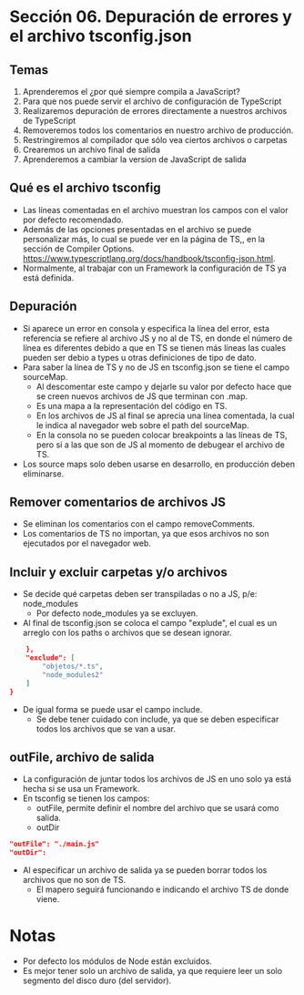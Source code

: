 # Sección 06. Depuración de errores y el archivo tsconfig.json
## Temas
1. Aprenderemos el ¿por qué siempre compila a JavaScript?
2. Para que nos puede servir el archivo de configuración de TypeScript
3. Realizaremos depuración de errores directamente a nuestros archivos de TypeScript
4. Removeremos todos los comentarios en nuestro archivo de producción.
5. Restringiremos al compilador que sólo vea ciertos archivos o carpetas
6. Crearemos un archivo final de salida
7. Aprenderemos a cambiar la version de JavaScript de salida

## Qué es el archivo tsconfig
- Las líneas comentadas en el archivo muestran los campos con el valor por defecto recomendado.
- Además de las opciones presentadas en el archivo se puede personalizar más, lo cual se puede ver en la página de TS,, en la sección de Compiler Options. https://www.typescriptlang.org/docs/handbook/tsconfig-json.html.
- Normalmente, al trabajar con un Framework la configuración de TS ya está definida.

## Depuración
- Si aparece un error en consola y especifica la línea del error, esta referencia se refiere al archivo JS y no al de TS, en donde el número de línea es diferentes debido a que en TS se tienen más líneas las cuales pueden ser debio a types u otras definiciones de tipo de dato.
- Para saber la línea de TS y no de JS en tsconfig.json se tiene el campo sourceMap.
    - Al descomentar este campo y dejarle su valor por defecto hace que se creen nuevos archivos de JS que terminan con .map.
    - Es una mapa a la representación del código en TS.
    - En los archivos de JS al final se aprecia una línea comentada, la cual le indica al navegador web sobre el path del sourceMap.
    - En la consola no se pueden colocar breakpoints a las líneas de TS, pero sí a las que son de JS al momento de debugear el archivo de TS.
- Los source maps solo deben usarse en desarrollo, en producción deben eliminarse.

## Remover comentarios de archivos JS
- Se eliminan los comentarios con el campo removeComments.
- Los comentarios de TS no importan, ya que esos archivos no son ejecutados por el navegador web.

## Incluir y excluir carpetas y/o archivos
- Se decide qué carpetas deben ser transpiladas o no a JS, p/e: node_modules
    - Por defecto node_modules ya se excluyen.
- Al final de tsconfig.json se coloca el campo "explude", el cual es un arreglo con los paths o archivos que se desean ignorar.

``` json
    },
    "exclude": [
        "objetos/*.ts",
        "node_modules2"
    ]
}
```

- De igual forma se puede usar el campo include.
    - Se debe tener cuidado con include, ya que se deben especificar todos los archivos que se van a usar.

## outFile, archivo de salida
- La configuración de juntar todos los archivos de JS en uno solo ya está hecha si se usa un Framework.
- En tsconfig se tienen los campos:
    - outFile, permite definir el nombre del archivo que se usará como salida.
    - outDir

``` json
"outFile": "./main.js"
"outDir": 
```
- Al especificar un archivo de salida ya se pueden borrar todos los archivos que no son de TS.
    - El mapero seguirá funcionando e indicando el archivo TS de donde viene.

# Notas
- Por defecto los módulos de Node están excluidos.
- Es mejor tener solo un archivo de salida, ya que requiere leer un solo segmento del disco duro (del servidor).